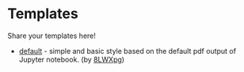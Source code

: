 # Templates

Share your templates here!

- [default](./out/template.png) - simple and basic style based on the default pdf output of Jupyter notebook. (by [8LWXpg](https://github.com/8LWXpg))
